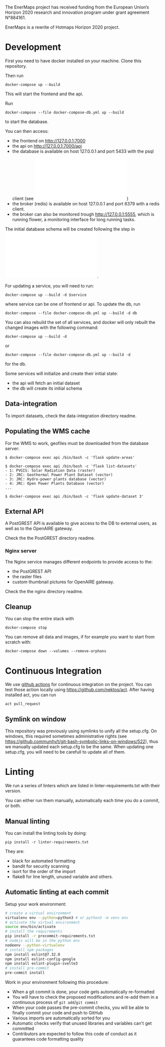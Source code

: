 The EnerMaps project has received funding from the European Union’s Horizon 2020 research and innovation program under grant agreement N°884161.

EnerMaps is a rewrite of Hotmaps Horizon 2020 project.

# Development
First you need to have docker installed on your machine.
Clone this repository.

Then run

```
docker-compose up --build
```
This will start the frontend and the api.

Run

```
docker-compose --file docker-compose-db.yml up --build
```

to start the database.

You can then access:

* the frontend on http://127.0.0.1:7000
* the api on http://127.0.0.1:7000/api
* the database is available on host 127.0.0.1 and port 5433 with the psql
client (see ![](db/README.md))
* the broker (redis) is available on host 127.0.0.1 and port 6379 with a redis client.
* the broker can also be monitored trough http://127.0.0.1:5555, which is running flower, a monitoring interface for long running tasks.

The initial database schema will be created following the step in ![](db/README.md).

For updating a service, you will need to run:

```
docker-compose up --build -d $service
```

where service can be one of frontend or api. To update the db, run

```
docker-compose --file docker-compose-db.yml up --build -d db
```

You can also rebuild the set of all services, and docker will only rebuilt the
changed images with the following command:

```
docker-compose up --build -d
```

or

```
docker-compose --file docker-compose-db.yml up --build -d
```

for the db.

Some services will initialize and create their initial state:

* the api will fetch an initial dataset
* the db will create its initial schema

## Data-integration

To import datasets, check the data-integration directory readme.

## Populating the WMS cache

For the WMS to work, geofiles must be downloaded from the database server:

```
$ docker-compose exec api /bin/bash -c 'flask update-areas'

$ docker-compose exec api /bin/bash -c 'flask list-datasets'
- 1: PVGIS: Solar Radiation Data (raster)
- 2: JRC: Geothermal Power Plant Dataset (vector)
- 3: JRC: Hydro-power plants database (vector)
- 4: JRC: Open Power Plants Database (vector)
...

$ docker-compose exec api /bin/bash -c 'flask update-dataset 3'
```

## External API

A PostGREST API is available to give access to the DB to external users, as well as to the OpenAIRE gateway.

Check the the PostGREST directory readme.

### Nginx server

The Nginx service manages different endpoints to provide access to the:

- the PostGREST API
- the raster files
- custom thumbnail pictures for OpenAIRE gateway.

Check the the nginx directory readme.

## Cleanup

You can stop the entire stack with

```
docker-compose stop
```

You can remove all data and images, if for example you want to start from scratch with:

```
docker-compose down --volumes --remove-orphans
```

# Continuous Integration

We use [github actions](https://github.com/features/actions) for continuous integration on the project.
You can test those action locally using https://github.com/nektos/act. After having installed act, you can run

```
act pull_request
```

## Symlink on window

This repository was previously using symlinks to unify all the setup.cfg. On windows, this required sometimes administrative
rights (see https://github.community/t/git-bash-symbolic-links-on-windows/522), thus we manually updated each setup.cfg to
be the same. When updating one setup.cfg, you will need to be carefull to update all of them.


# Linting

We run a series of linters which are listed in linter-requirements.txt with their version.

You can either run them manually, automatically each time you do a commit, or both.


## Manual linting

You can install the linting tools by doing:

```
pip install -r linter-requirements.txt
```

They are:

* black for automated formatting
* bandit for security scanning
* isort for the order of the import
* flake8 for line length, unused variable and others.


## Automatic linting at each commit

Setup your work environment:

```bash
# create a virtual environment
virtualenv env --python=python3 # or python3 -m venv env
# activate the virtual environment
source env/bin/activate
# install the requirements
pip install -r precommit-requirements.txt
# nodejs will be in the python env
nodeenv --python-virtualenv
# install npm packages
npm install eslint@7.32.0
npm install eslint-config-google
npm install eslint-plugin-svelte3
# install pre-commit
pre-commit install
```

Work in your environment following this procedure:

 - When a git commit is done, your code gets automatically re-formatted
 - You will have to check the proposed modifications and re-add them in a continuous process of `git add`/`git commit`
 - When your code passes the pre-commit checks, you will be able to finally commit your code and push to GitHub
 - Various imports are automatically sorted for you
 - Automatic checks verify that unused libraries and variables can't get committed
 - Contributors are expected to follow this code of conduct as it guarantees code formatting quality
